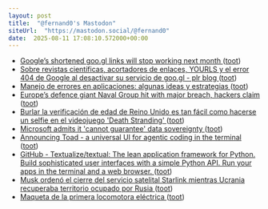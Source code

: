 ```yaml
---
layout: post
title:  "@fernand0's Mastodon"
siteUrl:  "https://mastodon.social/@fernand0"
date:  2025-08-11 17:08:10.572000+00:00
---
```

*  [Google’s shortened goo.gl links will stop working next month ](https://www.theverge.com/news/713125/google-url-shortener-links-shutdown-deadlin) ([toot](https://mastodon.social/@fernand0/115011229486889916))
*  [Sobre revistas científicas, acortadores de enlaces, YOURLS y el error 404 de Google al desactivar su servicio de goo.gl - plr blog ](https://pedrolr.es/blog/sobre-revistas-cientificas-acortadores-de-enlaces-yourls-y-el-error-404-de-google-al-desactivar-su-servicio-de-goo-gl) ([toot](https://mastodon.social/@fernand0/115011073877236046))
*  [Manejo de errores en aplicaciones: algunas ideas y estrategias ](http://fernand0.github.io//manejo-errores-python) ([toot](https://mastodon.social/@fernand0/115011073158805997))
*  [Europe’s defence giant Naval Group hit with major breach, hackers claim  ](https://cybernews.com/security/naval-group-france-defense-data-breach/) ([toot](https://mastodon.social/@fernand0/115010801172552296))
*  [Burlar la verificación de edad de Reino Unido es tan fácil como hacerse un selfie en el videojuego 'Death Stranding' ](https://www.genbeta.com/actualidad/burlar-verificacion-edad-reino-unido-facil-como-hacerse-selfie-videojuego-death-strandin) ([toot](https://mastodon.social/@fernand0/115010650955679986))
*  [Microsoft admits it 'cannot guarantee' data sovereignty ](https://www.theregister.com/2025/07/25/microsoft_admits_it_cannot_guarantee) ([toot](https://mastodon.social/@fernand0/115009981856081436))
*  [Announcing Toad - a universal UI for agentic coding in the terminal ](https://willmcgugan.github.io/announcing-toad) ([toot](https://mastodon.social/@fernand0/115009684207544528))
*  [GitHub - Textualize/textual: The lean application framework for Python.  Build sophisticated user interfaces with a simple Python API. Run your apps in the terminal and a web browser. ](https://github.com/textualize/textual) ([toot](https://mastodon.social/@fernand0/115009411798294933))
*  [Musk ordenó el cierre del servicio satelital Starlink mientras Ucrania recuperaba territorio ocupado por Rusia ](https://forbes.com.mx/musk-ordeno-el-cierre-del-servicio-satelital-starlink-mientras-ucrania-recuperaba-territorio-ocupado-por-rusia) ([toot](https://mastodon.social/@fernand0/115009232087870455))
*  [Maqueta de la primera locomotora eléctrica ](https://www.flickr.com/photos/fernand0/54677995969) ([toot](https://mastodon.social/@fernand0/115007594250900981))
